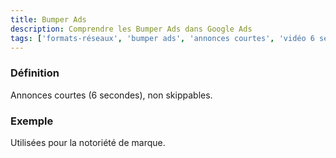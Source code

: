 ```yaml
---
title: Bumper Ads
description: Comprendre les Bumper Ads dans Google Ads
tags: ['formats-réseaux', 'bumper ads', 'annonces courtes', 'vidéo 6 secondes', 'non skippable', 'notoriété', 'google ads']
---
```


### Définition
Annonces courtes (6 secondes), non skippables.

### Exemple
Utilisées pour la notoriété de marque.